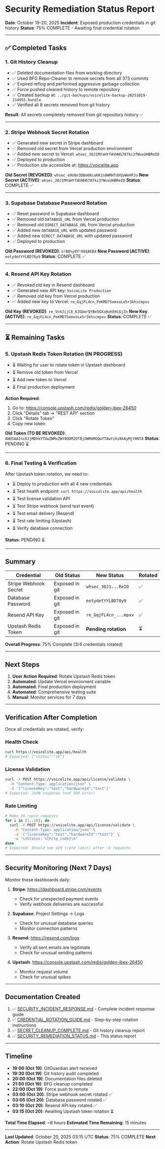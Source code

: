 # Security Remediation Status Report

**Date**: October 19-20, 2025
**Incident**: Exposed production credentials in git history
**Status**: 75% COMPLETE - Awaiting final credential rotation

---

## ✅ Completed Tasks

### 1. Git History Cleanup
- ✅ Deleted documentation files from working directory
- ✅ Used BFG Repo-Cleaner to remove secrets from all 373 commits
- ✅ Expired reflog and performed aggressive garbage collection
- ✅ Force pushed cleaned history to remote repository
- ✅ Created backup at: `../git-backups/voicelite-backup-20251019-214955.bundle`
- ✅ Verified all 8 secrets removed from git history

**Result**: All secrets completely removed from git repository history ✅

---

### 2. Stripe Webhook Secret Rotation
- ✅ Generated new secret in Stripe dashboard
- ✅ Removed old secret from Vercel production environment
- ✅ Added new secret to Vercel: `whsec_3OJ1MYaHYfAVHHG787ki3fWuxUHBReID`
- ✅ Deployed to production
- ✅ Production site accessible at: https://voicelite.app

**Old Secret (REVOKED)**: `whsec_e9U0n3DBo6KcaKK1s8WRHTdXQvWeHPJu`
**New Secret (ACTIVE)**: `whsec_3OJ1MYaHYfAVHHG787ki3fWuxUHBReID`
**Status**: COMPLETE ✅

---

### 3. Supabase Database Password Rotation
- ✅ Reset password in Supabase dashboard
- ✅ Removed old `DATABASE_URL` from Vercel production
- ✅ Removed old `DIRECT_DATABASE_URL` from Vercel production
- ✅ Added new `DATABASE_URL` with updated password
- ✅ Added new `DIRECT_DATABASE_URL` with updated password
- ✅ Deployed to production

**Old Password (REVOKED)**: `o!BQ%y8Y!O8$8EB4`
**New Password (ACTIVE)**: `eotydetYYLBD78y9`
**Status**: COMPLETE ✅

---

### 4. Resend API Key Rotation
- ✅ Revoked old key in Resend dashboard
- ✅ Generated new API key: `VoiceLite Production`
- ✅ Removed old key from Vercel production
- ✅ Added new key to Vercel: `re_GqjFL4cn_PeKMD7SemxoLe5r3khscmpxv`

**Old Key (REVOKED)**: `re_Vn4JijC8_KJGGmrQYBe5QXa9ohEHiGjZn`
**New Key (ACTIVE)**: `re_GqjFL4cn_PeKMD7SemxoLe5r3khscmpxv`
**Status**: COMPLETE ✅

---

## ⏳ Remaining Tasks

### 5. Upstash Redis Token Rotation (IN PROGRESS)
- ⏳ Waiting for user to rotate token in Upstash dashboard
- ⏳ Remove old token from Vercel
- ⏳ Add new token to Vercel
- ⏳ Final production deployment

**Action Required**:
1. Go to: https://console.upstash.com/redis/golden-ibex-26450
2. Click "Details" tab → "REST API" section
3. Click "Rotate Token"
4. Copy new token

**Old Token (TO BE REVOKED)**: `AWdSAAIncDJjMDhkYTUwZWMxZWY0ODM2OTBjOWRmMGQwYTAwYzhiNXAyMjY0NTA`
**Status**: PENDING ⏳

---

### 6. Final Testing & Verification
After Upstash token rotation, we need to:
- ⏳ Deploy to production with all 4 new credentials
- ⏳ Test health endpoint: `curl https://voicelite.app/api/health`
- ⏳ Test license validation API
- ⏳ Test Stripe webhook (send test event)
- ⏳ Test email delivery (Resend)
- ⏳ Test rate limiting (Upstash)
- ⏳ Verify database connection

**Status**: PENDING ⏳

---

## Summary

| Credential | Old Status | New Status | Rotated |
|------------|-----------|------------|---------|
| Stripe Webhook Secret | Exposed in git | `whsec_3OJ1...ReID` | ✅ |
| Database Password | Exposed in git | `eotydetYYLBD78y9` | ✅ |
| Resend API Key | Exposed in git | `re_GqjFL4cn_...mpxv` | ✅ |
| Upstash Redis Token | Exposed in git | **Pending rotation** | ⏳ |

**Overall Progress**: 75% Complete (3/4 credentials rotated)

---

## Next Steps

1. **User Action Required**: Rotate Upstash Redis token
2. **Automated**: Update Vercel environment variable
3. **Automated**: Final production deployment
4. **Automated**: Comprehensive testing suite
5. **Manual**: Monitor services for 7 days

---

## Verification After Completion

Once all credentials are rotated, verify:

### Health Check
```bash
curl https://voicelite.app/api/health
# Expected: {"status":"ok"}
```

### License Validation
```bash
curl -X POST https://voicelite.app/api/license/validate \
  -H "Content-Type: application/json" \
  -d '{"licenseKey":"test","hardwareId":"test"}'
# Expected: JSON response (not 500 error)
```

### Rate Limiting
```bash
# Make 10 rapid requests
for i in {1..10}; do
  curl -X POST https://voicelite.app/api/license/validate \
    -H "Content-Type: application/json" \
    -d '{"licenseKey":"test","hardwareId":"test"}' \
    -w "\nStatus: %{http_code}\n"
done
# Expected: Should see 429 (rate limit) after ~5 requests
```

---

## Security Monitoring (Next 7 Days)

Monitor these dashboards daily:

1. **Stripe**: https://dashboard.stripe.com/events
   - Check for unexpected payment events
   - Verify webhook deliveries are successful

2. **Supabase**: Project Settings → Logs
   - Check for unusual database queries
   - Monitor connection patterns

3. **Resend**: https://resend.com/logs
   - Verify all sent emails are legitimate
   - Check for unusual sending patterns

4. **Upstash**: https://console.upstash.com/redis/golden-ibex-26450
   - Monitor request volume
   - Check for unusual spikes

---

## Documentation Created

1. ✅ [SECURITY_INCIDENT_RESPONSE.md](SECURITY_INCIDENT_RESPONSE.md) - Complete incident response guide
2. ✅ [CREDENTIAL_ROTATION_GUIDE.md](CREDENTIAL_ROTATION_GUIDE.md) - Step-by-step rotation instructions
3. ✅ [SECRET_CLEANUP_COMPLETE.md](SECRET_CLEANUP_COMPLETE.md) - Git history cleanup report
4. ✅ [SECURITY_REMEDIATION_STATUS.md](SECURITY_REMEDIATION_STATUS.md) - This status report

---

## Timeline

- **19:00 (Oct 19)**: GitGuardian alert received
- **19:30 (Oct 19)**: Git history audit completed
- **20:00 (Oct 19)**: Documentation files deleted
- **21:50 (Oct 19)**: BFG cleanup completed
- **22:00 (Oct 19)**: Force push to remote
- **03:00 (Oct 20)**: Stripe webhook secret rotated ✅
- **03:05 (Oct 20)**: Database password rotated ✅
- **03:10 (Oct 20)**: Resend API key rotated ✅
- **03:15 (Oct 20)**: Awaiting Upstash token rotation ⏳

**Total Time Elapsed**: ~8 hours
**Estimated Time Remaining**: 15 minutes

---

**Last Updated**: October 20, 2025 03:15 UTC
**Status**: 75% COMPLETE
**Next Action**: Rotate Upstash Redis token